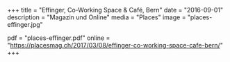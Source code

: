 +++
title = "Effinger, Co-Working Space & Café, Bern"
date = "2016-09-01"
description = "Magazin und Online"
media = "Places"
image = "places-effinger.jpg"

pdf = "places-effinger.pdf"
online = "https://placesmag.ch/2017/03/08/effinger-co-working-space-cafe-bern/"
+++
